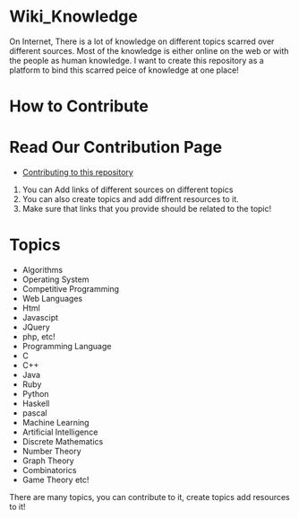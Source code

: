 Wiki_Knowledge
==============

On Internet, There is a lot of knowledge on different topics scarred over different sources. Most of the knowledge is either online on the web or with the people as human knowledge. I want to create this repository as a platform to bind this scarred peice of knowledge at one place! 

How to Contribute
==================
Read Our Contribution Page
=======================
* [Contributing to this repository](https://github.com/vicky002/Wiki_Knowledge/wiki/Contribution)
1. You can Add links of different sources on different topics
2. You can also create topics and add diffrent resources to it.
3. Make sure that links that you provide should be related to the topic!

Topics
======
- Algorithms
- Operating System
- Competitive Programming
- Web Languages
 -  Html
 -  Javascipt
 -  JQuery
 -  php, etc!
- Programming Language 
 - C
 - C++
 - Java
 - Ruby
 - Python
 - Haskell
 - pascal
- Machine Learning
- Artificial Intelligence
- Discrete Mathematics
 - Number Theory
 - Graph Theory
 - Combinatorics
 - Game Theory etc!

There are many topics, you can contribute to it, create topics add resources to it!



